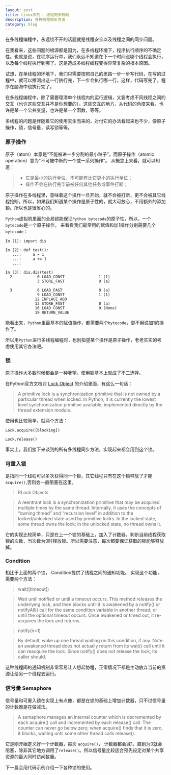```yaml
---
layout: post
title: Linux系列： 线程同步机制
description: 各种线程同步方法
category: blog
---
```


在多线程编程中，永远绕不开的话题就是线程安全以及线程之间的同步问题。

在我看来，这些问题的根源都是因为，在多线程环境下，程序执行顺序的不确定性。也就是说，在程序运行中，我们永远不知道在下一个时间点哪个线程会执行，以及每个线程执行到哪了。这是造成多线程编程变得异常复杂的根本原因。

试想，在单线程的环境下，我们只需要按照自己的思路一步一步写代码，在写的过程中，就可以推测出这一行执行完，下一步会执行哪一行。这样，代码写完了，程序在脑海中也执行完了。

在多线程编程中，除了需要理清单个线程内的运行逻辑，又要考虑不同线程之间的交互（也许这些交互并不是你想要的）。这些交互的地方，从代码的角度来看，也许是某一个公共变量，也许是某一个函数，等等。

多线程的问题是伴随着它的使用天生而来的，对付它的办法看起来也不少，像原子操作，锁，信号量，读写锁等等。

### 原子操作

原子（atom）本意是“不能被进一步分割的最小粒子”，而原子操作（atomic operation）意为"不可被中断的一个或一系列操作"。
从概念上来看，就可以知道：

>* 它是最小的执行单位，不可能有比它更小的执行单位；
>* 操作不会在执行完毕前被任何其他任务或事件打断；

原子操作在多线程里，意味着这个操作一旦开始，就不会被打断，更不会被其它线程抢断。所以，如果我们知道某个操作是原子性的，就大可放心，不用额外的添加锁。所以也是很省心的。

`Python`虚拟机里面的全局锁能保证`Python bytecode`的原子性，所以，一个`bytecode`是一个原子操作。
来看看我们最常用的赋值和加1操作分别需要几个`bytecode`：

```
In [1]: import dis

In [2]: def test():
   ...:     a = 1
   ...:     a += 1
   ...:

In [3]: dis.dis(test)
  2           0 LOAD_CONST               1 (1)
              3 STORE_FAST               0 (a)

  3           6 LOAD_FAST                0 (a)
              9 LOAD_CONST               1 (1)
             12 INPLACE_ADD
             13 STORE_FAST               0 (a)
             16 LOAD_CONST               0 (None)
             19 RETURN_VALUE
```

能看出来，`Python`里最基本的赋值操作，都需要两个`bytecode`，更不用说加1的操作了。

所以用`Python`进行多线程编程时，也别指望某个操作是原子操作，老老实实的考虑使用其它办法吧。

### 锁

原子操作大多数时候都会是一种奢望。使用锁基本上就成了不二选择。

在Python官方文档对 [Lock Object](https://docs.python.org/2/library/threading.html#lock-objects) 的介绍里面，有这么一句话：

>A primitive lock is a synchronization primitive that is not owned by a particular thread when locked. In Python, it is currently the lowest level synchronization primitive available, implemented directly by the thread extension module.

使用也比较简单，就两个方法：

```
Lock.acquire([blocking])

Lock.release()
```
事实上，我们接下来谈到的所有多线程同步方法，实现起来都会用到这个锁。

### 可重入锁

是指同一个线程可以多次获得同一个锁，其它线程只有在这个锁释放了才能 `acquire()`,否则会一直阻塞在这里。

> RLock Objects

>A reentrant lock is a synchronization primitive that may be acquired multiple times by the same thread. Internally, it uses the concepts of “owning thread” and “recursion level” in addition to the locked/unlocked state used by primitive locks. In the locked state, some thread owns the lock; in the unlocked state, no thread owns it.

它的实现比较简单，只是在上一个锁的基础上，加入了计数器，判断当前线程获取锁的次数，当次数为0时释放锁。所以需要注意，每次都要保证获取的锁能够释放掉。

### Condition

相比于上面的两个锁， Condition提供了线程之间的通知功能。
实现这个功能，需要两个方法：

> wait([timeout])

> Wait until notified or until a timeout occurs. 
> This method releases the underlying lock, and then blocks until it is awakened by a notify() or notifyAll() call for the same condition variable in another thread, or until the optional timeout occurs. Once awakened or timed out, it re-acquires the lock and returns.


> notify(n=1)

> By default, wake up one thread waiting on this condition, if any.
> Note: an awakened thread does not actually return from its wait() call until it can reacquire the lock. Since notify() does not release the lock, its caller should.

这种线程间的通知机制非常容易让人想起协程，正常情况下都是主动放弃当前的资源让给另一个线程去运行。

### 信号量 Semaphore

信号量和可重入锁在实现上有点像，都是在锁的基础上增加计数器，只不过信号量的计数器是在做减法。

> A semaphore manages an internal counter which is decremented by each acquire() call and incremented by each release() call. The counter can never go below zero; when acquire() finds that it is zero, it blocks, waiting until some other thread calls release().

它是刚开始定义好一个计数器，每次 `acquire()`， 计数器都会减1，直到为0就会阻塞，除非其它地方调用了`release()`。所以信号量比较适合预先设定对某个共享资源的最大同时访问数量。

下一篇会用代码示例介绍一下各种锁的使用。

